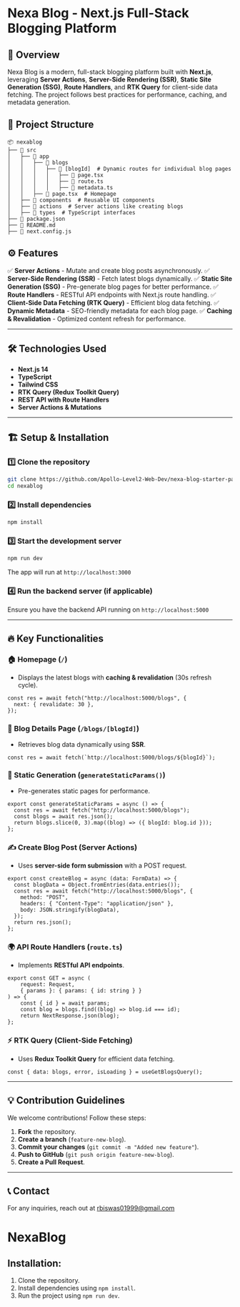 # Nexa Blog - Next.js Full-Stack Blogging Platform

## 🚀 Overview
Nexa Blog is a modern, full-stack blogging platform built with **Next.js**, leveraging **Server Actions**, **Server-Side Rendering (SSR)**, **Static Site Generation (SSG)**, **Route Handlers**, and **RTK Query** for client-side data fetching. The project follows best practices for performance, caching, and metadata generation.

## 📂 Project Structure
```
📦 nexablog
├── 📁 src
│   ├── 📁 app
│   │   ├── 📁 blogs
│   │   │   ├── 📁 [blogId]  # Dynamic routes for individual blog pages
│   │   │   │   ├── 📄 page.tsx
│   │   │   │   ├── 📄 route.ts
│   │   │   │   ├── 📄 metadata.ts
│   │   ├── 📄 page.tsx  # Homepage
│   ├── 📁 components  # Reusable UI components
│   ├── 📁 actions  # Server actions like creating blogs
│   ├── 📁 types  # TypeScript interfaces
├── 📄 package.json
├── 📄 README.md
├── 📄 next.config.js
```

## ⚙️ Features
✅ **Server Actions** - Mutate and create blog posts asynchronously.
✅ **Server-Side Rendering (SSR)** - Fetch latest blogs dynamically.
✅ **Static Site Generation (SSG)** - Pre-generate blog pages for better performance.
✅ **Route Handlers** - RESTful API endpoints with Next.js route handling.
✅ **Client-Side Data Fetching (RTK Query)** - Efficient blog data fetching.
✅ **Dynamic Metadata** - SEO-friendly metadata for each blog page.
✅ **Caching & Revalidation** - Optimized content refresh for performance.

---

## 🛠 Technologies Used
- **Next.js 14**
- **TypeScript**
- **Tailwind CSS**
- **RTK Query (Redux Toolkit Query)**
- **REST API with Route Handlers**
- **Server Actions & Mutations**

---

## 🏗️ Setup & Installation

### 1️⃣ Clone the repository
```sh
git clone https://github.com/Apollo-Level2-Web-Dev/nexa-blog-starter-pack.git
cd nexablog
```

### 2️⃣ Install dependencies
```sh
npm install
```

### 3️⃣ Start the development server
```sh
npm run dev
```
The app will run at `http://localhost:3000`

### 4️⃣ Run the backend server (if applicable)
Ensure you have the backend API running on `http://localhost:5000`

---

## 🔥 Key Functionalities
### 🏠 Homepage (`/`)
- Displays the latest blogs with **caching & revalidation** (30s refresh cycle).

```tsx
const res = await fetch("http://localhost:5000/blogs", {
  next: { revalidate: 30 },
});
```

### 📄 Blog Details Page (`/blogs/[blogId]`)
- Retrieves blog data dynamically using **SSR**.

```tsx
const res = await fetch(`http://localhost:5000/blogs/${blogId}`);
```

### 📌 Static Generation (`generateStaticParams()`)
- Pre-generates static pages for performance.

```tsx
export const generateStaticParams = async () => {
  const res = await fetch("http://localhost:5000/blogs");
  const blogs = await res.json();
  return blogs.slice(0, 3).map((blog) => ({ blogId: blog.id }));
};
```

### ✍️ Create Blog Post (Server Actions)
- Uses **server-side form submission** with a POST request.

```tsx
export const createBlog = async (data: FormData) => {
  const blogData = Object.fromEntries(data.entries());
  const res = await fetch("http://localhost:5000/blogs", {
    method: "POST",
    headers: { "Content-Type": "application/json" },
    body: JSON.stringify(blogData),
  });
  return res.json();
};
```

### 🌍 API Route Handlers (`route.ts`)
- Implements **RESTful API endpoints**.

```tsx
export const GET = async (
    request: Request,
    { params }: { params: { id: string } }
) => {
    const { id } = await params;
    const blog = blogs.find((blog) => blog.id === id);
    return NextResponse.json(blog);
};
```

### ⚡ RTK Query (Client-Side Fetching)
- Uses **Redux Toolkit Query** for efficient data fetching.

```tsx
const { data: blogs, error, isLoading } = useGetBlogsQuery();
```

---

## 💡 Contribution Guidelines
We welcome contributions! Follow these steps:
1. **Fork** the repository.
2. **Create a branch** (`feature-new-blog`).
3. **Commit your changes** (`git commit -m "Added new feature"`).
4. **Push to GitHub** (`git push origin feature-new-blog`).
5. **Create a Pull Request**.


---

## 📞 Contact
For any inquiries, reach out at [rbiswas01999@gmail.com](mailto:rbiswas01999@gmail.com) 

# NexaBlog

## Installation:

1. Clone the repository.
2. Install dependencies using `npm install`.
3. Run the project using `npm run dev`.
